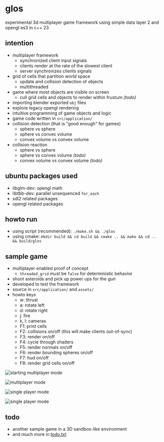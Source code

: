 # glos

experimental 3d multiplayer game framework using simple data layer 2 and opengl es3 in c++ 23

## intention
* multiplayer framework
  - synchronized client input signals
  - clients render at the rate of the slowest client
  - server synchronizes clients signals
* grid of cells that partition world space
  - update and collision detection of objects
  - multithreaded
* game where most objects are visible on screen
  - cull grid cells and objects to render within frustum _(todo)_
* importing blender exported `obj` files
* explore legacy opengl rendering
* intuitive programming of game objects and logic
* game code written in `src/application/`
* collision detection (that is "good enough" for games)
  - sphere vs sphere
  - sphere vs convex volume
  - convex volume vs convex volume
* collision reaction
  - sphere vs sphere
  - sphere vs convex volume _(todo)_
  - convex volume vs convex volume _(todo)_

## ubuntu packages used
* libglm-dev: opengl math
* libtbb-dev: parallel unsequenced `for_each`
* sdl2 related packages
* opengl related packages

## howto run
* using script (recommended): `./make.sh && ./glos`
* using cmake: `mkdir build && cd build && cmake .. && make && cd .. && build/glos`

## sample game
* multiplayer enabled proof of concept
  - `threaded_grid` must be `false` for deterministic behavior
* shoot asteroids and pick up power ups for the gun
* developed to test the framework
* source in `src/application/` and `assets/`
* howto keys
  - w: thrust
  - a: rotate left
  - d: rotate right
  - j: fire
  - k, l: cameras
  - F1: print cells
  - F2: collisions on/off (this will make clients out-of-sync)
  - F3: render on/off
  - F4: cycle through shaders
  - F5: render normals on/off
  - F6: render bounding spheres on/off
  - F7: hud on/off
  - F8: render grid cells on/off

![starting multiplayer mode](https://github.com/calint/glos/assets/1920811/ed27167b-525e-4696-8a0c-2cb2fb52ec14)

![multiplayer mode](https://github.com/calint/glos/assets/1920811/697dbe55-b3b0-41ef-8bfa-ab67666291c8)

![single player mode](https://github.com/calint/glos/assets/1920811/96a27e30-d180-4f6b-930c-cf49b2c09d98)

![single player mode](https://github.com/calint/glos/assets/1920811/e39000d0-8bc9-4070-9454-46bb5ae6e4ab)

## todo
* another sample game in a 3D sandbox-like environment
* and much more in [todo.txt](https://github.com/calint/glos/blob/master/notes/todo.txt)
